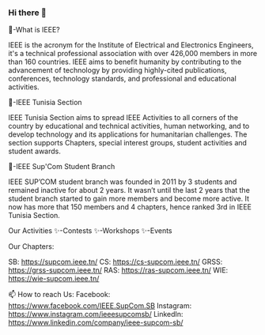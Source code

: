 ### Hi there 👋

<!--
**IEEESupComSB/IEEESupComSB** is a ✨ _special_ ✨ repository because its `README.md` (this file) appears on your GitHub profile.-->

🔭-What is IEEE?

IEEE is the acronym for the Institute of Electrical and Electronics Engineers, it's a technical professional association with over 426,000 members in more than 160 countries. IEEE aims to benefit humanity by contributing to the advancement of technology by providing highly-cited publications, conferences, technology standards, and professional and educational activities.

🔭-IEEE Tunisia Section

IEEE Tunisia Section aims to spread IEEE Activities to all corners of the country by educational and technical activities, human networking, and to develop technology and its applications for humanitarian challenges. The section supports Chapters, special interest groups, student activities and student awards.

🔭-IEEE Sup'Com Student Branch

IEEE SUP’COM student branch was founded in 2011 by 3 students and remained inactive for about 2 years. It wasn’t until the last 2 years that the student branch started to gain more members and become more active. It now has more that 150 members and 4 chapters, hence ranked 3rd in IEEE Tunisia Section.

Our Activities
  ✨-Contests
  ✨-Workshops
  ✨-Events

Our Chapters:

  SB: https://supcom.ieee.tn/
  CS: https://cs-supcom.ieee.tn/
  GRSS: https://grss-supcom.ieee.tn/
  RAS: https://ras-supcom.ieee.tn/
  WIE: https://wie-supcom.ieee.tn/

📫 How to reach Us:
  Facebook: https://www.facebook.com/IEEE.SupCom.SB
  Instagram: https://www.instagram.com/ieeesupcomsb/
  LinkedIn: https://www.linkedin.com/company/ieee-supcom-sb/

